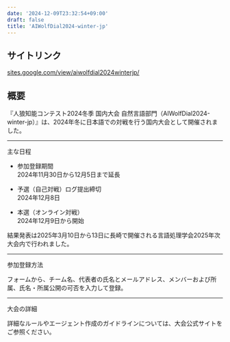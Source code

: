 ```yaml
---
date: '2024-12-09T23:32:54+09:00'
draft: false
title: 'AIWolfDial2024-winter-jp'
---
```


## サイトリンク

[sites.google.com/view/aiwolfdial2024winterjp/](https://sites.google.com/view/aiwolfdial2024winterjp/)

## 概要

​『人狼知能コンテスト2024冬季 国内大会 自然言語部門（AIWolfDial2024-winter-jp）』は、​2024年冬に日本語での対戦を行う国内大会として開催されました。​

---

主な日程

- 参加登録期間  
  2024年11月30日から12月5日まで延長

- 予選（自己対戦）ログ提出締切  
  2024年12月8日​

- 本選（オンライン対戦）  
  2024年12月9日から開始​

結果発表は2025年3月10日から13日に長崎で開催される言語処理学会2025年次大会内で行われました。

---

参加登録方法

フォームから、チーム名、代表者の氏名とメールアドレス、メンバーおよび所属、氏名・所属公開の可否を入力して登録。​

---

大会の詳細

詳細なルールやエージェント作成のガイドラインについては、大会公式サイトをご参照ください。
